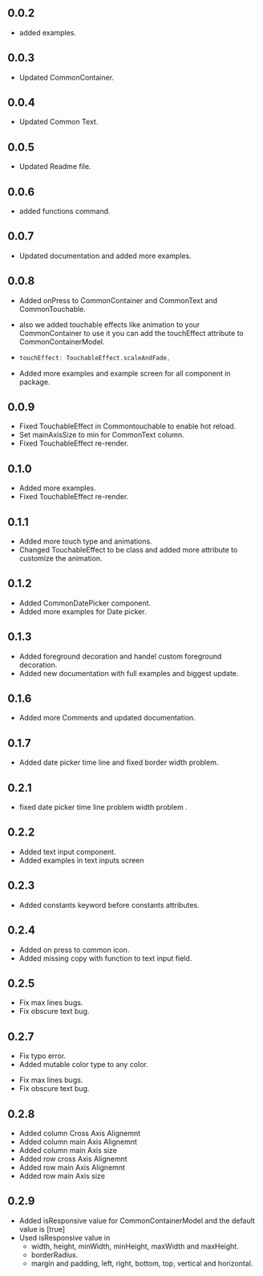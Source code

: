 ## 0.0.2

- added examples.

## 0.0.3

- Updated CommonContainer.

## 0.0.4

- Updated Common Text.

## 0.0.5

- Updated Readme file.

## 0.0.6

- added functions command.

## 0.0.7

- Updated documentation and added more examples.

## 0.0.8

- Added onPress to CommonContainer and CommonText and CommonTouchable.
- also we added touchable effects like animation to your CommonContainer to use it you can add the touchEffect attribute to CommonContainerModel.

- ```dart
  touchEffect: TouchableEffect.scaleAndFade,
  ```
- Added more examples and example screen for all component in package.

## 0.0.9

- Fixed TouchableEffect in Commontouchable to enable hot reload.
- Set mainAxisSize to min for CommonText column.
- Fixed TouchableEffect re-render.

## 0.1.0

- Added more examples.
- Fixed TouchableEffect re-render.

## 0.1.1

- Added more touch type and animations.
- Changed TouchableEffect to be class and added more attribute to customize the animation.

## 0.1.2

- Added CommonDatePicker component.
- Added more examples for Date picker.

## 0.1.3

- Added foreground decoration and handel custom foreground decoration.
- Added new documentation with full examples and biggest update.

## 0.1.6

- Added more Comments and updated documentation.

## 0.1.7

- Added date picker time line and fixed border width problem.

## 0.2.1

- fixed date picker time line problem width problem .

## 0.2.2

- Added text input component.
- Added examples in text inputs screen

## 0.2.3

- Added constants keyword before constants attributes.

## 0.2.4

- Added on press to common icon.
- Added missing copy with function to text input field.

## 0.2.5
* Fix max lines bugs.
* Fix obscure text bug.

## 0.2.7
* Fix typo error.
* Added mutable color type to any color.

- Fix max lines bugs.
- Fix obscure text bug.

## 0.2.8

- Added column Cross Axis Alignemnt
- Added column main Axis Alignemnt
- Added column main Axis size
- Added row cross Axis Alignemnt
- Added row main Axis Alignemnt
- Added row main Axis size

## 0.2.9

- Added isResponsive value for CommonContainerModel and the default value is [true]
- Used isResponsive value in 
  - width, height, minWidth, minHeight, maxWidth and maxHeight.
  - borderRadius.
  - margin and padding, left, right, bottom, top, vertical and horizontal.
